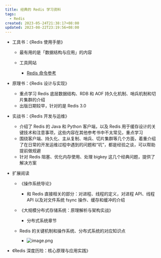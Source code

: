 ```yaml
---
title: 经典的 Redis 学习资料
tags:
  - Redis
created: 2023-05-24T21:38:17+08:00
updated: 2023-08-22T23:19:56+08:00
---
```


- 工具书：《Redis 使用手册》

  - 最有用的是「数据结构与应用」的内容
  - 工具网站

    - [Redis 命令参考](https://redis.io/commands/)

- 原理书：《Redis 设计与实现》

  - 重点学习 Redis 底层数据结构、RDB 和 AOF 持久化机制、哨兵机制和切片集群的介绍
  - 出版日期较早，针对的是 Redis 3.0

- 实战书：《Redis 开发与运维》

  - 介绍了 Redis 的 Java 和 Python 客户端，以及 Redis 用于缓存设计的关键技术和注意事项，这些内容在其他参考书中不太常见，重点学习
  - 围绕客户端、持久化、主从复制、哨兵、切片集群等几个方面，着重介绍了在日常的开发运维过程中遇到的问题和“坑”，都是经验之谈，可以帮助提前做规避
  - 针对 Redis 阻塞、优化内存使用、处理 bigkey 这几个经典问题，提供了解决方案

- 扩展阅读

  - 《操作系统导论》

    - 和 Redis 直接相关的部分：对进程、线程的定义，对进程 API、线程 API 以及对文件系统 fsync 操作、缓存和缓冲的介绍

  - 《大规模分布式存储系统：原理解析与架构实战》

    - 分布式系统章节

  - Redis 的关键机制和操作系统、分布式系统的对应知识点
    - ![image.png](https://cdn.jsdelivr.net/gh/11ze/static/images/redis-42-1.png)


- 《Redis 深度历险：核心原理与应用实践》
